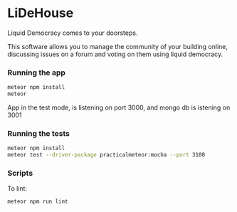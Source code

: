 # LiDeHouse

Liquid Democracy comes to your doorsteps.

This software allows you to manage the community of your building online,
discussing issues on a forum and voting on them using liquid democracy.

### Running the app

```bash
meteor npm install
meteor
```

App in the test mode, is listening on port 3000, and mongo db is istening on 3001

### Running the tests

```bash
meteor npm install
meteor test --driver-package practicalmeteor:mocha --port 3100
```

### Scripts

To lint:

```bash
meteor npm run lint
```
